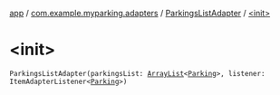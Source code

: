 [app](../../index.md) / [com.example.myparking.adapters](../index.md) / [ParkingsListAdapter](index.md) / [&lt;init&gt;](./-init-.md)

# &lt;init&gt;

`ParkingsListAdapter(parkingsList: `[`ArrayList`](https://kotlinlang.org/api/latest/jvm/stdlib/kotlin.collections/-array-list/index.html)`<`[`Parking`](../../com.example.myparking.models/-parking/index.md)`>, listener: ItemAdapterListener<`[`Parking`](../../com.example.myparking.models/-parking/index.md)`>)`